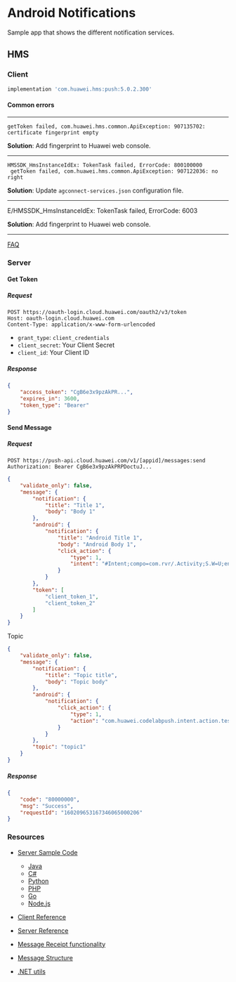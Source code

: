 # Android Notifications

Sample app that shows the different notification services.

## HMS

### Client

```groovy
implementation 'com.huawei.hms:push:5.0.2.300'
```

#### Common errors

---

```
getToken failed, com.huawei.hms.common.ApiException: 907135702: certificate fingerprint empty
```

__Solution__: Add fingerprint to Huawei web console.

---

```
HMSSDK_HmsInstanceIdEx: TokenTask failed, ErrorCode: 800100000
 getToken failed, com.huawei.hms.common.ApiException: 907122036: no right
```

__Solution__: Update `agconnect-services.json` configuration file.

---

E/HMSSDK_HmsInstanceIdEx: TokenTask failed, ErrorCode: 6003

__Solution__: Add fingerprint to Huawei web console.

---

[FAQ](https://developer.huawei.com/consumer/en/doc/development/HMSCore-Guides/faq-0000001050042183)

### Server

#### Get Token

##### Request

```http
POST https://oauth-login.cloud.huawei.com/oauth2/v3/token
Host: oauth-login.cloud.huawei.com
Content-Type: application/x-www-form-urlencoded
```

* `grant_type`: `client_credentials`
* `client_secret`: Your Client Secret
* `client_id`: Your Client ID

##### Response

```json
{
    "access_token": "CgB6e3x9pzAkPR...",
    "expires_in": 3600,
    "token_type": "Bearer"
}
```

#### Send Message

##### Request

```http
POST https://push-api.cloud.huawei.com/v1/[appid]/messages:send
Authorization: Bearer CgB6e3x9pzAkPRPDoctuJ...
```

```json
{
    "validate_only": false,
    "message": {
        "notification": {
            "title": "Title 1",
            "body": "Body 1"
        },
        "android": {
            "notification": {
                "title": "Android Title 1",
                "body": "Android Body 1",
                "click_action": {
                    "type": 1,
                    "intent": "#Intent;compo=com.rvr/.Activity;S.W=U;end"
                }
            }
        },
        "token": [
            "client_token_1",
            "client_token_2"
        ]
    }
}
```

Topic

```json
{
    "validate_only": false,
    "message": {
        "notification": {
            "title": "Topic title",
            "body": "Topic body"
        },
        "android": {
            "notification": {
                "click_action": {
                    "type": 1,
                    "action": "com.huawei.codelabpush.intent.action.test"
                }
            }
        },
        "topic": "topic1"
    }
}
```

##### Response

```json
{
    "code": "80000000",
    "msg": "Success",
    "requestId": "160209653167346065000206"
}
```


### Resources   

* [Server Sample Code](https://developer.huawei.com/consumer/en/doc/development/HMSCore-Examples-V5/server-sample-code-0000001050986079-V5)
  * [Java](https://github.com/HMS-Core/hms-push-serverdemo-java)
  * [C#](https://github.com/HMS-Core/hms-push-serverdemo-csharp)
  * [Python](https://github.com/HMS-Core/hms-push-serverdemo-python)
  * [PHP](https://github.com/HMS-Core/hms-push-serverdemo-php)
  * [Go](https://github.com/HMS-Core/hms-push-serverdemo-go)
  * [Node.js](https://github.com/HMS-Core/hms-push-serverdemo-nodejs)

* [Client Reference](https://developer.huawei.com/consumer/en/doc/HMSCore-Guides/android-client-dev-0000001050042041-V5)
* [Server Reference](https://developer.huawei.com/consumer/en/doc/HMSCore-Guides/android-server-dev-0000001050040110-V5)
* [Message Receipt functionality](https://developer.huawei.com/consumer/en/doc/HMSCore-Guides-V5/msg-receipt-guide-0000001050040176-V5)
* [Message Structure](https://developer.huawei.com/consumer/en/doc/HMSCore-References-V5/https-send-api-0000001050986197-V5)
* [.NET utils](https://github.com/HMS-Core/hms-push-serverdemo-csharp)
